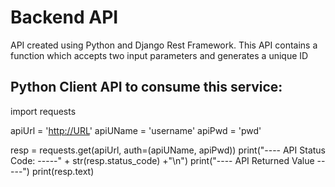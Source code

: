 # Backend API
API created using Python and Django Rest Framework. This API contains a function which accepts two input parameters and generates a unique ID

Python Client API to consume this service:
------------------------------------------------
import requests

apiUrl = '<http://URL>'
apiUName = 'username'
apiPwd = 'pwd'

resp = requests.get(apiUrl, auth=(apiUName, apiPwd))
print("---- API Status Code: -----" + str(resp.status_code) +"\n")
print("---- API Returned Value -----")
print(resp.text)
